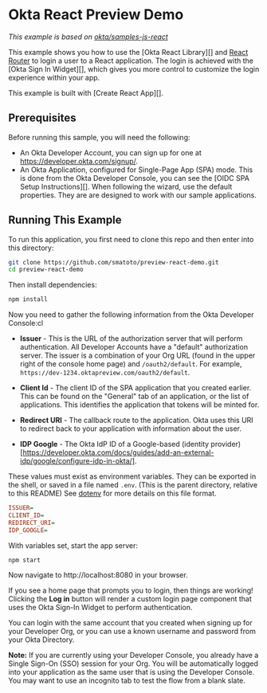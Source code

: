 # Okta React Preview Demo

_This example is based on [okta/samples-js-react](https://github.com/okta/samples-js-react/tree/master/custom-login)_

This example shows you how to use the [Okta React Library][] and [React Router](https://github.com/ReactTraining/react-router) to login a user to a React application. The login is achieved with the [Okta Sign In Widget][], which gives you more control to customize the login experience within your app.

This example is built with [Create React App][].

## Prerequisites

Before running this sample, you will need the following:

- An Okta Developer Account, you can sign up for one at https://developer.okta.com/signup/.
- An Okta Application, configured for Single-Page App (SPA) mode. This is done from the Okta Developer Console, you can see the [OIDC SPA Setup Instructions][]. When following the wizard, use the default properties. They are are designed to work with our sample applications.

## Running This Example

To run this application, you first need to clone this repo and then enter into this directory:

```bash
git clone https://github.com/smatoto/preview-react-demo.git
cd preview-react-demo
```

Then install dependencies:

```bash
npm install
```

Now you need to gather the following information from the Okta Developer Console:cl

- **Issuer** - This is the URL of the authorization server that will perform authentication. All Developer Accounts have a "default" authorization server. The issuer is a combination of your Org URL (found in the upper right of the console home page) and `/oauth2/default`. For example, `https://dev-1234.oktapreview.com/oauth2/default`.
- **Client Id** - The client ID of the SPA application that you created earlier. This can be found on the "General" tab of an application, or the list of applications. This identifies the application that tokens will be minted for.
- **Redirect URI** - The callback route to the application. Okta uses this URI to redirect back to your application with information about the user.

- **IDP Google** - The Okta IdP ID of a Google-based (identity provider)[https://developer.okta.com/docs/guides/add-an-external-idp/google/configure-idp-in-okta/].

These values must exist as environment variables. They can be exported in the shell, or saved in a file named `.env`. (This is the parent directory, relative to this README) See [dotenv](https://www.npmjs.com/package/dotenv) for more details on this file format.

```ini
ISSUER=
CLIENT_ID=
REDIRECT_URI=
IDP_GOOGLE=
```

With variables set, start the app server:

```
npm start
```

Now navigate to http://localhost:8080 in your browser.

If you see a home page that prompts you to login, then things are working! Clicking the **Log in** button will render a custom login page component that uses the Okta Sign-In Widget to perform authentication.

You can login with the same account that you created when signing up for your Developer Org, or you can use a known username and password from your Okta Directory.

**Note:** If you are currently using your Developer Console, you already have a Single Sign-On (SSO) session for your Org. You will be automatically logged into your application as the same user that is using the Developer Console. You may want to use an incognito tab to test the flow from a blank slate.

